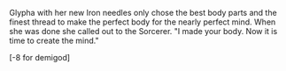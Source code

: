 Glypha with her new Iron needles only chose the best body parts and the finest thread to make the perfect body for the nearly perfect mind. When she was done she called out to the Sorcerer. "I made your body. Now it is time to create the mind."

[-8 for demigod]